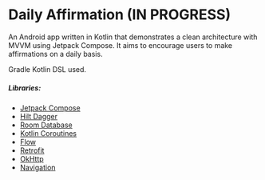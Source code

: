# Daily Affirmation (IN PROGRESS)
 An Android app written in Kotlin that demonstrates a clean architecture with MVVM using Jetpack Compose.
 It aims to encourage users to make affirmations on a daily basis.

Gradle Kotlin DSL used.

##### Libraries:
- [Jetpack Compose](https://developer.android.com/jetpack/compose)
- [Hilt Dagger](https://developer.android.com/training/dependency-injection/hilt-android) 
- [Room Database](https://developer.android.com/jetpack/getting-started)
- [Kotlin Coroutines](https://developer.android.com/kotlin/coroutines)
- [Flow](https://developer.android.com/kotlin/flow)
- [Retrofit](https://square.github.io/retrofit/)
- [OkHttp](https://square.github.io/okhttp/)
- [Navigation](https://developer.android.com/guide/navigation/navigation-getting-started)
